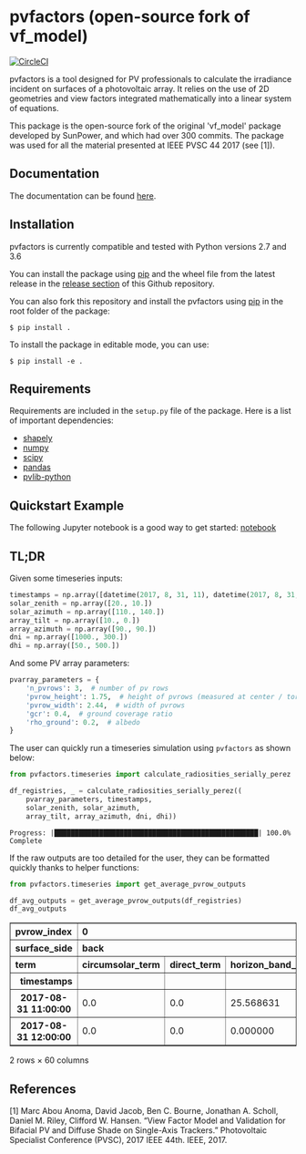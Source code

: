 pvfactors (open-source fork of vf_model)
========================================

[![CircleCI](https://circleci.com/gh/SunPower/pvfactors.svg?style=svg)](https://circleci.com/gh/SunPower/pvfactors)

pvfactors is a tool designed for PV professionals to calculate the
irradiance incident on surfaces of a photovoltaic array. It relies on the use of
2D geometries and view factors integrated mathematically into a linear system of
equations.

This package is the open-source fork of the original 'vf_model' package developed
by SunPower, and which had over 300 commits. The package was used for all the
material presented at IEEE PVSC 44 2017 (see [1]).


Documentation
-------------

The documentation can be found [here](https://sunpower.github.io/pvfactors).


Installation
------------

pvfactors is currently compatible and tested with Python versions 2.7 and 3.6

You can install the package using [pip](https://pip.pypa.io/en/stable/) and the
wheel file from the latest release in the [release section](https://github.com/SunPower/pvfactors/releases) of this Github repository.

You can also fork this repository and install the pvfactors using [pip](https://pip.pypa.io/en/stable/) in the root folder of the package:

    $ pip install .


To install the package in editable mode, you can use:

    $ pip install -e .


Requirements
------------

Requirements are included in the ``setup.py`` file of the package. Here is
a list of important dependencies:
* [shapely](https://pypi.python.org/pypi/Shapely)
* [numpy](https://pypi.python.org/pypi/numpy)
* [scipy](https://pypi.python.org/pypi/scipy)
* [pandas](https://pypi.python.org/pypi/pandas)
* [pvlib-python](https://pypi.python.org/pypi/pvlib)


Quickstart Example
------------------

The following Jupyter notebook is a good way to get started: [notebook](http://sunpower.github.io/pvfactors/developer/pvfactors_demo.html)


TL;DR
-----

Given some timeseries inputs:


```python
timestamps = np.array([datetime(2017, 8, 31, 11), datetime(2017, 8, 31, 12)])
solar_zenith = np.array([20., 10.])
solar_azimuth = np.array([110., 140.])
array_tilt = np.array([10., 0.])
array_azimuth = np.array([90., 90.])
dni = np.array([1000., 300.])
dhi = np.array([50., 500.])
```

And some PV array parameters:


```python
pvarray_parameters = {
    'n_pvrows': 3,  # number of pv rows
    'pvrow_height': 1.75,  # height of pvrows (measured at center / torque tube)
    'pvrow_width': 2.44,  # width of pvrows
    'gcr': 0.4,  # ground coverage ratio
    'rho_ground': 0.2,  # albedo
}
```

The user can quickly run a timeseries simulation using ``pvfactors`` as shown below:


```python
from pvfactors.timeseries import calculate_radiosities_serially_perez

df_registries, _ = calculate_radiosities_serially_perez((
    pvarray_parameters, timestamps,
    solar_zenith, solar_azimuth,
    array_tilt, array_azimuth, dni, dhi))
```

    Progress: |██████████████████████████████████████████████████| 100.0% Complete


If the raw outputs are too detailed for the user, they can be formatted quickly thanks to helper functions:


```python
from pvfactors.timeseries import get_average_pvrow_outputs
```


```python
df_avg_outputs = get_average_pvrow_outputs(df_registries)
df_avg_outputs
```




<div>
<style scoped>
    .dataframe tbody tr th:only-of-type {
        vertical-align: middle;
    }

    .dataframe tbody tr th {
        vertical-align: top;
    }

    .dataframe thead tr th {
        text-align: left;
    }

    .dataframe thead tr:last-of-type th {
        text-align: right;
    }
</style>
<table border="1" class="dataframe">
  <thead>
    <tr>
      <th>pvrow_index</th>
      <th colspan="10" halign="left">0</th>
      <th>...</th>
      <th colspan="10" halign="left">2</th>
    </tr>
    <tr>
      <th>surface_side</th>
      <th colspan="10" halign="left">back</th>
      <th>...</th>
      <th colspan="10" halign="left">front</th>
    </tr>
    <tr>
      <th>term</th>
      <th>circumsolar_term</th>
      <th>direct_term</th>
      <th>horizon_band_shading_pct</th>
      <th>horizon_term</th>
      <th>irradiance_term</th>
      <th>isotropic_term</th>
      <th>q0</th>
      <th>qinc</th>
      <th>reflection_term</th>
      <th>shaded</th>
      <th>...</th>
      <th>circumsolar_term</th>
      <th>direct_term</th>
      <th>horizon_band_shading_pct</th>
      <th>horizon_term</th>
      <th>irradiance_term</th>
      <th>isotropic_term</th>
      <th>q0</th>
      <th>qinc</th>
      <th>reflection_term</th>
      <th>shaded</th>
    </tr>
    <tr>
      <th>timestamps</th>
      <th></th>
      <th></th>
      <th></th>
      <th></th>
      <th></th>
      <th></th>
      <th></th>
      <th></th>
      <th></th>
      <th></th>
      <th></th>
      <th></th>
      <th></th>
      <th></th>
      <th></th>
      <th></th>
      <th></th>
      <th></th>
      <th></th>
      <th></th>
      <th></th>
    </tr>
  </thead>
  <tbody>
    <tr>
      <th>2017-08-31 11:00:00</th>
      <td>0.0</td>
      <td>0.0</td>
      <td>25.568631</td>
      <td>1.221181</td>
      <td>1.221181</td>
      <td>0.117972</td>
      <td>4.666979</td>
      <td>93.339589</td>
      <td>92.000435</td>
      <td>False</td>
      <td>...</td>
      <td>30.164599</td>
      <td>981.226027</td>
      <td>0.0</td>
      <td>1.640681</td>
      <td>1013.031306</td>
      <td>20.849825</td>
      <td>31.046683</td>
      <td>1034.889434</td>
      <td>1.008302e+00</td>
      <td>False</td>
    </tr>
    <tr>
      <th>2017-08-31 12:00:00</th>
      <td>0.0</td>
      <td>0.0</td>
      <td>0.000000</td>
      <td>0.000000</td>
      <td>0.000000</td>
      <td>0.863797</td>
      <td>4.159874</td>
      <td>83.197488</td>
      <td>82.333691</td>
      <td>False</td>
      <td>...</td>
      <td>293.667599</td>
      <td>295.442326</td>
      <td>0.0</td>
      <td>0.000000</td>
      <td>589.109925</td>
      <td>206.332401</td>
      <td>23.863270</td>
      <td>795.442326</td>
      <td>-5.684342e-14</td>
      <td>False</td>
    </tr>
  </tbody>
</table>
<p>2 rows × 60 columns</p>
</div>



References
----------

[1] Marc Abou Anoma, David Jacob, Ben C. Bourne, Jonathan A. Scholl,
Daniel M. Riley, Clifford W. Hansen. “View Factor Model and Validation
for Bifacial PV and Diffuse Shade on Single-Axis Trackers.”
Photovoltaic Specialist Conference (PVSC), 2017 IEEE 44th. IEEE, 2017.
